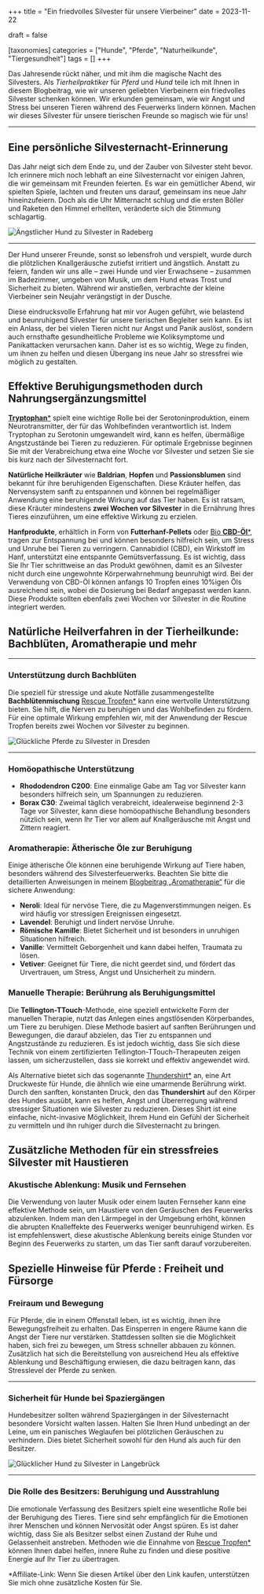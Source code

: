 +++
title = "Ein friedvolles Silvester für unsere Vierbeiner"
date = 2023-11-22

draft = false

[taxonomies]
categories = ["Hunde", "Pferde", "Naturheilkunde", "Tiergesundheit"]
tags = []
+++

 Das Jahresende rückt näher, und mit ihm die magische Nacht des Silvesters. Als *Tierheilpraktiker* für *Pferd* und *Hund* teile ich mit Ihnen in diesem Blogbeitrag, wie wir unseren geliebten Vierbeinern ein friedvolles Silvester schenken können. Wir erkunden gemeinsam, wie wir Angst und Stress bei unseren Tieren während des Feuerwerks lindern können. Machen wir dieses Silvester für unsere tierischen Freunde so magisch wie für uns!

<!-- more -->

<div class="container marketing">
  <hr class="featurette-divider">
  <div class="row featurette">
    <div class="col-md-7 order-md-2">
      <h2 class="featurette-heading">Eine persönliche Silvesternacht-Erinnerung</h2>
      <p class="lead">Das Jahr neigt sich dem Ende zu, und der Zauber von Silvester steht bevor. Ich erinnere mich noch lebhaft an eine Silvesternacht vor einigen Jahren, die wir gemeinsam mit Freunden feierten. Es war ein gemütlicher Abend, wir spielten Spiele, lachten und freuten uns darauf, gemeinsam ins neue Jahr hineinzufeiern. Doch als die Uhr Mitternacht schlug und die ersten Böller und Raketen den Himmel erhellten, veränderte sich die Stimmung schlagartig.</p>     
    </div>
    <div class="col-md-5">
        <picture>
            <source media="(max-width: 319px)" srcset="https://tierheilpraxis-jessican.de/img//silvester_1_320.avif 304w" type="image/avif" sizes="95vw">
            <source media="(max-width: 319px)" srcset="https://tierheilpraxis-jessican.de/img//silvester_1_320.webp 304w" type="image/webp" sizes="95vw">
            <source media="(max-width: 319px)" srcset="https://tierheilpraxis-jessican.de/img//silvester_1_320.jpeg 304w" type="image/jpeg" sizes="95vw">
            <source media="(min-width: 320px) and (max-width: 639px)" srcset="https://tierheilpraxis-jessican.de/img//silvester_1_640.avif 608w" type="image/avif" sizes="95vw">
            <source media="(min-width: 320px) and (max-width: 639px)" srcset="https://tierheilpraxis-jessican.de/img//silvester_1_640.webp 608w" type="image/webp" sizes="95vw">
            <source media="(min-width: 320px) and (max-width: 639px)" srcset="https://tierheilpraxis-jessican.de/img//silvester_1_640.jpeg 608w" type="image/jpeg" sizes="95vw">
            <source media="(min-width: 640px) and (max-width: 767px)" srcset="https://tierheilpraxis-jessican.de/img//silvester_1_768.avif 729w" type="image/avif" sizes="95vw">
            <source media="(min-width: 640px) and (max-width: 767px)" srcset="https://tierheilpraxis-jessican.de/img//silvester_1_768.webp 729w" type="image/webp" sizes="95vw">
            <source media="(min-width: 640px) and (max-width: 767px)" srcset="https://tierheilpraxis-jessican.de/img//silvester_1_768.jpeg 729w" type="image/jpeg" sizes="95vw">
            <source media="(min-width: 768px) and (max-width: 1023px)" srcset="https://tierheilpraxis-jessican.de/img//silvester_1_1024.avif 972w" type="image/avif" sizes="95vw">
            <source media="(min-width: 768px) and (max-width: 1023px)" srcset="https://tierheilpraxis-jessican.de/img//silvester_1_1024.webp 972w" type="image/webp" sizes="95vw">
            <source media="(min-width: 768px) and (max-width: 1023px)" srcset="https://tierheilpraxis-jessican.de/img//silvester_1_1024.jpeg 972w" type="image/jpeg" sizes="95vw">
            <source media="(min-width: 1024px) and (max-width: 1365px)" srcset="https://tierheilpraxis-jessican.de/img//silvester_1_1366.avif 1297w" type="image/avif" sizes="95vw">
            <source media="(min-width: 1024px) and (max-width: 1365px)" srcset="https://tierheilpraxis-jessican.de/img//silvester_1_1366.webp 1297w" type="image/webp" sizes="95vw">
            <source media="(min-width: 1024px) and (max-width: 1365px)" srcset="https://tierheilpraxis-jessican.de/img//silvester_1_1366.jpeg 1297w" type="image/jpeg" sizes="95vw">
            <source media="(min-width: 1366px) and (max-width: 1599px)" srcset="https://tierheilpraxis-jessican.de/img//silvester_1_1600.avif 1520w" type="image/avif" sizes="95vw">
            <source media="(min-width: 1366px) and (max-width: 1599px)" srcset="https://tierheilpraxis-jessican.de/img//silvester_1_1600.webp 1520w" type="image/webp" sizes="95vw">
            <source media="(min-width: 1366px) and (max-width: 1599px)" srcset="https://tierheilpraxis-jessican.de/img//silvester_1_1600.jpeg 1520w" type="image/jpeg" sizes="95vw">
            <source media="(min-width: 1600px)" srcset="https://tierheilpraxis-jessican.de/img//silvester_1_1920.avif 1824w" type="image/avif" sizes="95vw">
            <source media="(min-width: 1600px)" srcset="https://tierheilpraxis-jessican.de/img//silvester_1_1920.webp 1824w" type="image/webp" sizes="95vw">
            <source media="(min-width: 1600px)" srcset="https://tierheilpraxis-jessican.de/img//silvester_1_1920.jpeg 1824w" type="image/jpeg" sizes="95vw">
            <img src="https://tierheilpraxis-jessican.de/img//silvester_1_1920.jpeg" alt="Ängstlicher Hund zu Silvester in Radeberg" title="Ängstlicher Hund zu Silvester in Radeberg"  loading="lazy" sizes="30vw"  class="featurette-image img-fluid mx-auto rounded-img" style="aspect-ratio: 1/1; object-fit: cover;">
        </picture>
    </div>
  </div>
  <hr class="featurette-divider">
</div>
Der Hund unserer Freunde, sonst so lebensfroh und verspielt, wurde durch die plötzlichen Knallgeräusche zutiefst irritiert und ängstlich. Anstatt zu feiern, fanden wir uns alle – zwei Hunde und vier Erwachsene – zusammen im Badezimmer, umgeben von Musik, um dem Hund etwas Trost und Sicherheit zu bieten. Während wir anstießen, verbrachte der kleine Vierbeiner sein Neujahr verängstigt in der Dusche.

Diese eindrucksvolle Erfahrung hat mir vor Augen geführt, wie belastend und beunruhigend Silvester für unsere tierischen Begleiter sein kann. Es ist ein Anlass, der bei vielen Tieren nicht nur Angst und Panik auslöst, sondern auch ernsthafte gesundheitliche Probleme wie Koliksymptome und Panikattacken verursachen kann. Daher ist es so wichtig, Wege zu finden, um ihnen zu helfen und diesen Übergang ins neue Jahr so stressfrei wie möglich zu gestalten.

## Effektive Beruhigungsmethoden durch Nahrungsergänzungsmittel

<a target="_blank" href="https://www.amazon.de/L-Tryptophan-500mg-pflanzlicher-Fermentation-laboruntersucht/dp/B07L151Q71?&_encoding=UTF8&tag=tierheilpr0ee-21&linkCode=ur2&linkId=4a8172b705b19847a1cfb7996bc190d2&camp=1638&creative=6742"><strong>Tryptophan</strong>*</a> spielt eine wichtige Rolle bei der Serotoninproduktion, einem Neurotransmitter, der für das Wohlbefinden verantwortlich ist. Indem Tryptophan zu Serotonin umgewandelt wird, kann es helfen, übermäßige Angstzustände bei Tieren zu reduzieren. Für optimale Ergebnisse beginnen Sie mit der Verabreichung etwa eine Woche vor Silvester und setzen Sie sie bis kurz nach der Silvesternacht fort.

**Natürliche Heilkräuter** wie **Baldrian**, **Hopfen** und **Passionsblumen** sind bekannt für ihre beruhigenden Eigenschaften. Diese Kräuter helfen, das Nervensystem sanft zu entspannen und können bei regelmäßiger Anwendung eine beruhigende Wirkung auf das Tier haben. Es ist ratsam, diese Kräuter mindestens **zwei Wochen vor Silvester** in die Ernährung Ihres Tieres einzuführen, um eine effektive Wirkung zu erzielen.

**Hanfprodukte**, erhältlich in Form von **Futterhanf-Pellets** oder <a target="_blank" href="https://www.amazon.de/Bio-CBD-%25C3%2596l-10-Vollspektrum-HempComplete%25C2%25AE/dp/B0BGT5BGCM?&_encoding=UTF8&tag=tierheilpr0ee-21&linkCode=ur2&linkId=987295e238cebb0553d3f71b57813556&camp=1638&creative=6742">Bio <strong>CBD-Öl</strong>*</a>, tragen zur Entspannung bei und können besonders hilfreich sein, um Stress und Unruhe bei Tieren zu verringern. Cannabidiol (CBD), ein Wirkstoff im Hanf, unterstützt eine entspannte Gemütsverfassung. Es ist wichtig, dass Sie Ihr Tier schrittweise an das Produkt gewöhnen, damit es an Silvester nicht durch eine ungewohnte Körperwahrnehmung beunruhigt wird. Bei der Verwendung von CBD-Öl können anfangs 10 Tropfen eines 10%igen Öls ausreichend sein, wobei die Dosierung bei Bedarf angepasst werden kann. Diese Produkte sollten ebenfalls zwei Wochen vor Silvester in die Routine integriert werden.

## Natürliche Heilverfahren in der Tierheilkunde: Bachblüten, Aromatherapie und mehr
<div class="container marketing">
  <hr class="featurette-divider">
  <div class="row featurette">
    <div class="col-md-7">
      <h3 class="featurette-heading">Unterstützung durch Bachblüten</h3>
      <p class="lead">Die speziell für stressige und akute Notfälle zusammengestellte <strong>Bachblütenmischung</strong> <a target="_blank" href="https://www.amazon.de/dp/B08GFTTGCB/ref=twister_B08NR69712?_encoding=UTF8&amp;th=1&_encoding=UTF8&tag=tierheilpr0ee-21&linkCode=ur2&linkId=5aff012fd9238983c564007c9ba243ba&camp=1638&creative=6742">Rescue Tropfen*</a> kann eine wertvolle Unterstützung bieten. Sie hilft, die Nerven zu beruhigen und das Wohlbefinden zu fördern. Für eine optimale Wirkung empfehlen wir, mit der Anwendung der Rescue Tropfen bereits zwei Wochen vor Silvester zu beginnen.</p>
    </div>
    <div class="col-md-5 order-md-1">
      <picture>
        <source media="(max-width: 319px)" srcset="https://tierheilpraxis-jessican.de/img//silvester_2_320.avif 304w" type="image/avif" sizes="95vw">
        <source media="(max-width: 319px)" srcset="https://tierheilpraxis-jessican.de/img//silvester_2_320.webp 304w" type="image/webp" sizes="95vw">
        <source media="(max-width: 319px)" srcset="https://tierheilpraxis-jessican.de/img//silvester_2_320.jpeg 304w" type="image/jpeg" sizes="95vw">
        <source media="(min-width: 320px) and (max-width: 639px)" srcset="https://tierheilpraxis-jessican.de/img//silvester_2_640.avif 608w" type="image/avif" sizes="95vw">
        <source media="(min-width: 320px) and (max-width: 639px)" srcset="https://tierheilpraxis-jessican.de/img//silvester_2_640.webp 608w" type="image/webp" sizes="95vw">
        <source media="(min-width: 320px) and (max-width: 639px)" srcset="https://tierheilpraxis-jessican.de/img//silvester_2_640.jpeg 608w" type="image/jpeg" sizes="95vw">
        <source media="(min-width: 640px) and (max-width: 767px)" srcset="https://tierheilpraxis-jessican.de/img//silvester_2_768.avif 729w" type="image/avif" sizes="95vw">
        <source media="(min-width: 640px) and (max-width: 767px)" srcset="https://tierheilpraxis-jessican.de/img//silvester_2_768.webp 729w" type="image/webp" sizes="95vw">
        <source media="(min-width: 640px) and (max-width: 767px)" srcset="https://tierheilpraxis-jessican.de/img//silvester_2_768.jpeg 729w" type="image/jpeg" sizes="95vw">
        <source media="(min-width: 768px) and (max-width: 1023px)" srcset="https://tierheilpraxis-jessican.de/img//silvester_2_1024.avif 972w" type="image/avif" sizes="95vw">
        <source media="(min-width: 768px) and (max-width: 1023px)" srcset="https://tierheilpraxis-jessican.de/img//silvester_2_1024.webp 972w" type="image/webp" sizes="95vw">
        <source media="(min-width: 768px) and (max-width: 1023px)" srcset="https://tierheilpraxis-jessican.de/img//silvester_2_1024.jpeg 972w" type="image/jpeg" sizes="95vw">
        <source media="(min-width: 1024px) and (max-width: 1365px)" srcset="https://tierheilpraxis-jessican.de/img//silvester_2_1366.avif 1297w" type="image/avif" sizes="95vw">
        <source media="(min-width: 1024px) and (max-width: 1365px)" srcset="https://tierheilpraxis-jessican.de/img//silvester_2_1366.webp 1297w" type="image/webp" sizes="95vw">
        <source media="(min-width: 1024px) and (max-width: 1365px)" srcset="https://tierheilpraxis-jessican.de/img//silvester_2_1366.jpeg 1297w" type="image/jpeg" sizes="95vw">
        <source media="(min-width: 1366px) and (max-width: 1599px)" srcset="https://tierheilpraxis-jessican.de/img//silvester_2_1600.avif 1520w" type="image/avif" sizes="95vw">
        <source media="(min-width: 1366px) and (max-width: 1599px)" srcset="https://tierheilpraxis-jessican.de/img//silvester_2_1600.webp 1520w" type="image/webp" sizes="95vw">
        <source media="(min-width: 1366px) and (max-width: 1599px)" srcset="https://tierheilpraxis-jessican.de/img//silvester_2_1600.jpeg 1520w" type="image/jpeg" sizes="95vw">
        <source media="(min-width: 1600px)" srcset="https://tierheilpraxis-jessican.de/img//silvester_2_1920.avif 1824w" type="image/avif" sizes="95vw">
        <source media="(min-width: 1600px)" srcset="https://tierheilpraxis-jessican.de/img//silvester_2_1920.webp 1824w" type="image/webp" sizes="95vw">
        <source media="(min-width: 1600px)" srcset="https://tierheilpraxis-jessican.de/img//silvester_2_1920.jpeg 1824w" type="image/jpeg" sizes="95vw">
        <img src="https://tierheilpraxis-jessican.de/img//silvester_2_1920.jpeg" alt="Glückliche Pferde zu Silvester in Dresden" title="Glückliche Pferde zu Silvester in Dresden" loading="lazy" sizes="100vw"  class="featurette-image img-fluid mx-auto rounded-img" style="aspect-ratio: 1/1; object-fit: cover;">
      </picture>
    </div>
  </div>
  <hr class="featurette-divider">
</div>

### Homöopathische Unterstützung
- **Rhododendron C200**: Eine einmalige Gabe am Tag vor Silvester kann besonders hilfreich sein, um Spannungen zu reduzieren.
- **Borax C30**: Zweimal täglich verabreicht, idealerweise beginnend 2-3 Tage vor Silvester, kann diese homöopathische Behandlung besonders nützlich sein, wenn Ihr Tier vor allem auf Knallgeräusche mit Angst und Zittern reagiert.

### Aromatherapie: Ätherische Öle zur Beruhigung

Einige ätherische Öle können eine beruhigende Wirkung auf Tiere haben, besonders während des Silvesterfeuerwerks. Beachten Sie bitte die detaillierten Anweisungen in meinem <a href="https://tierheilpraxis-jessican.de/pages/blog/aroma-tiere/" title="Blogbeitrag „Aromatherapie“">Blogbeitrag „Aromatherapie“</a> für die sichere Anwendung:

- **Neroli**: Ideal für nervöse Tiere, die zu Magenverstimmungen neigen. Es wird häufig vor stressigen Ereignissen eingesetzt.
- **Lavendel**: Beruhigt und lindert nervöse Unruhe.
- **Römische Kamille**: Bietet Sicherheit und ist besonders in unruhigen Situationen hilfreich.
- **Vanille**: Vermittelt Geborgenheit und kann dabei helfen, Traumata zu lösen.
- **Vetiver**: Geeignet für Tiere, die nicht geerdet sind, und fördert das Urvertrauen, um Stress, Angst und Unsicherheit zu mindern.

### Manuelle Therapie: Berührung als Beruhigungsmittel
Die **Tellington-TTouch**-Methode, eine speziell entwickelte Form der manuellen Therapie, nutzt das Anlegen eines angstlösenden Körperbandes, um Tiere zu beruhigen. Diese Methode basiert auf sanften Berührungen und Bewegungen, die darauf abzielen, das Tier zu entspannen und Angstzustände zu reduzieren. Es ist jedoch wichtig, dass Sie sich diese Technik von einem zertifizierten Tellington-TTouch-Therapeuten zeigen lassen, um sicherzustellen, dass sie korrekt und effektiv angewendet wird.

Als Alternative bietet sich das sogenannte <a target="_blank" href="https://www.amazon.de/Thundershirt-Beruhigungsweste-Hundemantel-%25C3%25A4ngstliche-Hunde/dp/B0029PYC3K?th=1&_encoding=UTF8&tag=tierheilpr0ee-21&linkCode=ur2&linkId=c24057f31d809d04cf9811a9f9d3e61a&camp=1638&creative=6742">Thundershirt*</a> an, eine Art Druckweste für Hunde, die ähnlich wie eine umarmende Berührung wirkt. Durch den sanften, konstanten Druck, den das **Thundershirt** auf den Körper des Hundes ausübt, kann es helfen, Angst und Übererregung während stressiger Situationen wie Silvester zu reduzieren. Dieses Shirt ist eine einfache, nicht-invasive Möglichkeit, Ihrem Hund ein Gefühl der Sicherheit zu vermitteln und ihn ruhiger durch die Silvesternacht zu bringen.


## Zusätzliche Methoden für ein stressfreies Silvester mit Haustieren

### Akustische Ablenkung: Musik und Fernsehen
Die Verwendung von lauter Musik oder einem lauten Fernseher kann eine effektive Methode sein, um Haustiere von den Geräuschen des Feuerwerks abzulenken. Indem man den Lärmpegel in der Umgebung erhöht, können die abrupten Knalleffekte des Feuerwerks weniger beunruhigend wirken. Es ist empfehlenswert, diese akustische Ablenkung bereits einige Stunden vor Beginn des Feuerwerks zu starten, um das Tier sanft darauf vorzubereiten.

## Spezielle Hinweise für Pferde : Freiheit und Fürsorge

### Freiraum und Bewegung
Für Pferde, die in einem Offenstall leben, ist es wichtig, ihnen ihre Bewegungsfreiheit zu erhalten. Das Einsperren in engere Räume kann die Angst der Tiere nur verstärken. Stattdessen sollten sie die Möglichkeit haben, sich frei zu bewegen, um Stress schneller abbauen zu können. Zusätzlich hat sich die Bereitstellung von ausreichend Heu als effektive Ablenkung und Beschäftigung erwiesen, die dazu beitragen kann, das Stresslevel der Pferde zu senken.

<div class="container marketing">
  <hr class="featurette-divider">
  <div class="row featurette">
    <div class="col-md-7 order-md-2">
      <h3 class="featurette-heading">Sicherheit für Hunde bei Spaziergängen</h3>
      <p class="lead">Hundebesitzer sollten während Spaziergängen in der Silvesternacht besondere Vorsicht walten lassen. Halten Sie Ihren Hund unbedingt an der Leine, um ein panisches Weglaufen bei plötzlichen Geräuschen zu verhindern. Dies bietet Sicherheit sowohl für den Hund als auch für den Besitzer.</p>    
    </div>
    <div class="col-md-5">
        <picture>
            <source media="(max-width: 319px)" srcset="https://tierheilpraxis-jessican.de/img//silvester_3_320.avif 304w" type="image/avif" sizes="95vw">
            <source media="(max-width: 319px)" srcset="https://tierheilpraxis-jessican.de/img//silvester_3_320.webp 304w" type="image/webp" sizes="95vw">
            <source media="(max-width: 319px)" srcset="https://tierheilpraxis-jessican.de/img//silvester_3_320.jpeg 304w" type="image/jpeg" sizes="95vw">
            <source media="(min-width: 320px) and (max-width: 639px)" srcset="https://tierheilpraxis-jessican.de/img//silvester_3_640.avif 608w" type="image/avif" sizes="95vw">
            <source media="(min-width: 320px) and (max-width: 639px)" srcset="https://tierheilpraxis-jessican.de/img//silvester_3_640.webp 608w" type="image/webp" sizes="95vw">
            <source media="(min-width: 320px) and (max-width: 639px)" srcset="https://tierheilpraxis-jessican.de/img//silvester_3_640.jpeg 608w" type="image/jpeg" sizes="95vw">
            <source media="(min-width: 640px) and (max-width: 767px)" srcset="https://tierheilpraxis-jessican.de/img//silvester_3_768.avif 729w" type="image/avif" sizes="95vw">
            <source media="(min-width: 640px) and (max-width: 767px)" srcset="https://tierheilpraxis-jessican.de/img//silvester_3_768.webp 729w" type="image/webp" sizes="95vw">
            <source media="(min-width: 640px) and (max-width: 767px)" srcset="https://tierheilpraxis-jessican.de/img//silvester_3_768.jpeg 729w" type="image/jpeg" sizes="95vw">
            <source media="(min-width: 768px) and (max-width: 1023px)" srcset="https://tierheilpraxis-jessican.de/img//silvester_3_1024.avif 972w" type="image/avif" sizes="95vw">
            <source media="(min-width: 768px) and (max-width: 1023px)" srcset="https://tierheilpraxis-jessican.de/img//silvester_3_1024.webp 972w" type="image/webp" sizes="95vw">
            <source media="(min-width: 768px) and (max-width: 1023px)" srcset="https://tierheilpraxis-jessican.de/img//silvester_3_1024.jpeg 972w" type="image/jpeg" sizes="95vw">
            <source media="(min-width: 1024px) and (max-width: 1365px)" srcset="https://tierheilpraxis-jessican.de/img//silvester_3_1366.avif 1297w" type="image/avif" sizes="95vw">
            <source media="(min-width: 1024px) and (max-width: 1365px)" srcset="https://tierheilpraxis-jessican.de/img//silvester_3_1366.webp 1297w" type="image/webp" sizes="95vw">
            <source media="(min-width: 1024px) and (max-width: 1365px)" srcset="https://tierheilpraxis-jessican.de/img//silvester_3_1366.jpeg 1297w" type="image/jpeg" sizes="95vw">
            <source media="(min-width: 1366px) and (max-width: 1599px)" srcset="https://tierheilpraxis-jessican.de/img//silvester_3_1600.avif 1520w" type="image/avif" sizes="95vw">
            <source media="(min-width: 1366px) and (max-width: 1599px)" srcset="https://tierheilpraxis-jessican.de/img//silvester_3_1600.webp 1520w" type="image/webp" sizes="95vw">
            <source media="(min-width: 1366px) and (max-width: 1599px)" srcset="https://tierheilpraxis-jessican.de/img//silvester_3_1600.jpeg 1520w" type="image/jpeg" sizes="95vw">
            <source media="(min-width: 1600px)" srcset="https://tierheilpraxis-jessican.de/img//silvester_3_1920.avif 1824w" type="image/avif" sizes="95vw">
            <source media="(min-width: 1600px)" srcset="https://tierheilpraxis-jessican.de/img//silvester_3_1920.webp 1824w" type="image/webp" sizes="95vw">
            <source media="(min-width: 1600px)" srcset="https://tierheilpraxis-jessican.de/img//silvester_3_1920.jpeg 1824w" type="image/jpeg" sizes="95vw">
            <img src="https://tierheilpraxis-jessican.de/img/blog/silvester_3.png" alt="Glücklicher Hund zu Silvester in Langebrück" title="Glücklicher Hund zu Silvester in Langebrück"  loading="lazy" sizes="30vw"  class="featurette-image img-fluid mx-auto rounded-img" style="aspect-ratio: 1/1; object-fit: cover;">
        </picture>
    </div>
  </div>
  <hr class="featurette-divider">
</div>

### Die Rolle des Besitzers: Beruhigung und Ausstrahlung
Die emotionale Verfassung des Besitzers spielt eine wesentliche Rolle bei der Beruhigung des Tieres. Tiere sind sehr empfänglich für die Emotionen ihrer Menschen und können Nervosität oder Angst spüren. Es ist daher wichtig, dass Sie als Besitzer selbst einen Zustand der Ruhe und Gelassenheit anstreben. Methoden wie die Einnahme von <a target="_blank" href="https://www.amazon.de/dp/B08GFTTGCB/ref=twister_B08NR69712?_encoding=UTF8&amp;th=1&_encoding=UTF8&tag=tierheilpr0ee-21&linkCode=ur2&linkId=5aff012fd9238983c564007c9ba243ba&camp=1638&creative=6742">Rescue Tropfen*</a> können Ihnen dabei helfen, innere Ruhe zu finden und diese positive Energie auf Ihr Tier zu übertragen.

*Affiliate-Link: Wenn Sie diesen Artikel über den Link kaufen, unterstützen Sie mich ohne zusätzliche Kosten für Sie.